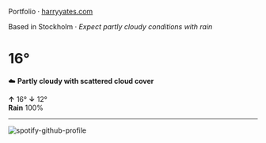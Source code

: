 Portfolio · [harryyates.com](https://harryyates.com)

<!-- WEATHER_START -->
Based in Stockholm · *Expect partly cloudy conditions with rain*

# 16°
☁️ **Partly cloudy with scattered cloud cover**

**↑** 16° **↓** 12°  
**Rain** 100%

---
<!-- WEATHER_END -->

<p align="left">
  <a>
    <img src="https://spotify-github-profile.kittinanx.com/api/view?uid=bigbello&cover_image=true&theme=natemoo-re&show_offline=true&background_color=121212&interchange=false&bar_color=53b14f&bar_color_cover=false" alt="spotify-github-profile">
  </a>
</p>